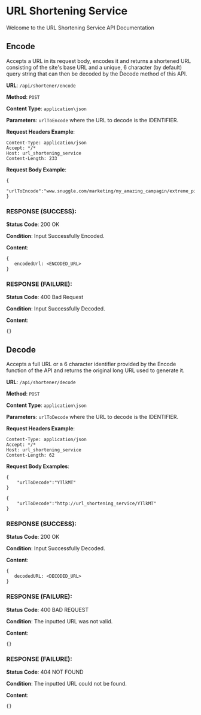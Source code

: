 # URL Shortening Service
Welcome to the URL Shortening Service API Documentation

## Encode
Accepts a URL in its request body, encodes it and returns a shortened URL consisting of the site's base URL and a unique,
6 character (by default) query string that can then be decoded by the Decode method of this API.

**URL**: `/api/shortener/encode`

**Method**: `POST`

**Content Type**: `application\json`

**Parameters**: `urlToEncode` where the URL to decode is the IDENTIFIER.

**Request Headers Example**:
```
Content-Type: application/json
Accept: */*
Host: url_shortening_service
Content-Length: 233
```

**Request Body Example**: 
```
{
    "urlToEncode":"www.snuggle.com/marketing/my_amazing_campagin/extreme_pillows_deal"
}
```

### RESPONSE (SUCCESS):

**Status Code**: 200 OK

**Condition**: Input Successfully Encoded.

**Content**:
``` 
{
   encodedUrl: <ENCODED_URL>
} 
```

### RESPONSE (FAILURE):

**Status Code**: 400 Bad Request

**Condition**: Input Successfully Decoded.

**Content**:
``` 
{} 
```


## Decode
Accepts a full URL or a 6 character identifier provided by the Encode function of the API and returns the original long URL used to generate it.

**URL**: `/api/shortener/decode`

**Method**: `POST`

**Content Type**: `application\json`

**Parameters**: `urlToDecode` where the URL to decode is the IDENTIFIER.

**Request Headers Example**:
```
Content-Type: application/json
Accept: */*
Host: url_shortening_service
Content-Length: 62
```

**Request Body Examples**:
```
{
    "urlToDecode":"YTlkMT"
}
```
```
{
    "urlToDecode":"http://url_shortening_service/YTlkMT"
}
```
### RESPONSE (SUCCESS):

**Status Code**: 200 OK

**Condition**: Input Successfully Decoded.

**Content**:
``` 
{
   decodedURL: <DECODED_URL>
} 
```

### RESPONSE (FAILURE):

**Status Code**: 400 BAD REQUEST

**Condition**: The inputted URL was not valid.

**Content**:
``` 
{} 
```

### RESPONSE (FAILURE):

**Status Code**: 404 NOT FOUND

**Condition**: The inputted URL could not be found.

**Content**:
``` 
{} 
```




